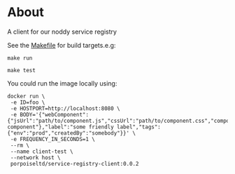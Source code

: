 # About

A client for our noddy service registry


See the [Makefile](./Makefile) for build targets.e.g:

```
make run

make test
```

You could run the image locally using:

```
docker run \
 -e ID=foo \
 -e HOSTPORT=http://localhost:8080 \
 -e BODY='{"webComponent":{"jsUrl":"path/to/component.js","cssUrl":"path/to/component.css","componentId":"some-component"},"label":"some friendly label","tags":{"env":"prod","createdBy":"somebody"}}' \
 -e FREQUENCY_IN_SECONDS=1 \
 --rm \
 --name client-test \
 --network host \
 porpoiseltd/service-registry-client:0.0.2
 ```